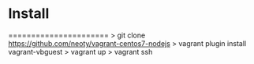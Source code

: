 # Install
======================
    > git clone https://github.com/neoty/vagrant-centos7-nodejs
    > vagrant plugin install vagrant-vbguest
    > vagrant up
    > vagrant ssh
